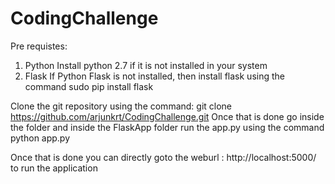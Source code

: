 # CodingChallenge

Pre requistes:
1. Python
   Install python 2.7 if it is not installed in your system
2. Flask
   If Python Flask is not installed, then install  flask using the command
    sudo pip install flask

Clone the git repository using the command:
git clone https://github.com/arjunkrt/CodingChallenge.git
Once that is done go inside the folder and inside the FlaskApp folder run the app.py
using the command python app.py

Once that is done you can directly goto the weburl : http://localhost:5000/ to run the application

